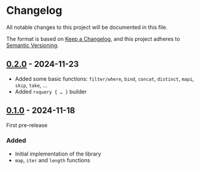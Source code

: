# Changelog

All notable changes to this project will be documented in this file.

The format is based on [Keep a Changelog](https://keepachangelog.com/en/1.0.0/),
and this project adheres to [Semantic Versioning](https://semver.org/spec/v2.0.0.html).

## [0.2.0] - 2024-11-23

- Added some basic functions: `filter/where`, `bind`, `concat`, `distinct`, `mapi`, `skip`, `take`, …
- Added `rxquery { … }` builder

## [0.1.0] - 2024-11-18

First pre-release

### Added
- Initial implementation of the library
- `map`, `iter` and `length` functions

[Unreleased]: https://github.com/fsprojects/FSharp.Control.R3/compare/releases/0.2.0...HEAD
[0.2.0]: https://github.com/fsprojects/FSharp.Control.R3/compare/releases/0.1.0...releases/0.2.0
[0.1.0]: https://github.com/fsprojects/FSharp.Control.R3/releases/tag/releases/0.1.0
